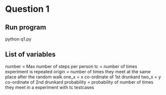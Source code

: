 # Question 1

## Run program
python q1.py

## List of variables
number = Max number of steps per person
tc = number of times experiment is repeated
origin = number of times they meet at the same place after the random walk
one_x = x co-ordinate of 1st drunkard
two_x = y co-ordinate of 2nd drunkard
probability = probability of number of times they meet in a experiment with tc testcases